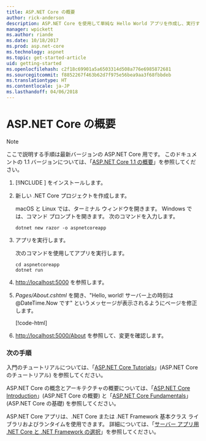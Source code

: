 ```yaml
---
title: ASP.NET Core の概要
author: rick-anderson
description: ASP.NET Core を使用して単純な Hello World アプリを作成し、実行する簡単なチュートリアルです。
manager: wpickett
ms.author: riande
ms.date: 10/18/2017
ms.prod: asp.net-core
ms.technology: aspnet
ms.topic: get-started-article
uid: getting-started
ms.openlocfilehash: c2f18c69901a5a6503314d508a776e6985872681
ms.sourcegitcommit: f8852267f463b62d7f975e56bea9aa3f68fbbdeb
ms.translationtype: HT
ms.contentlocale: ja-JP
ms.lasthandoff: 04/06/2018
---
```

# <a name="get-started-with-aspnet-core"></a>ASP.NET Core の概要

> [!NOTE]
> ここで説明する手順は最新バージョンの ASP.NET Core 用です。 このドキュメントの 1.1 バージョンについては、「[ASP.NET Core 1.1 の概要](xref:getting-started-1.1)」を参照してください。

1. [!INCLUDE [](~/includes/net-core-sdk-download-link.md)] をインストールします。

2. 新しい .NET Core プロジェクトを作成します。

   macOS と Linux では、ターミナル ウィンドウを開きます。 Windows では、コマンド プロンプトを開きます。 次のコマンドを入力します。

    ```terminal
    dotnet new razor -o aspnetcoreapp
    ```
    
3. アプリを実行します。

    次のコマンドを使用してアプリを実行します。

    ```terminal
    cd aspnetcoreapp
    dotnet run
    ```

4. [http://localhost:5000](http://localhost:5000) を参照します。

5. <em>Pages/About.cshtml</em> を開き、"Hello, world! サーバー上の時刻は @DateTime.Now です" というメッセージが表示されるようにページを修正します。

    [!code-html[](getting-started/sample/getting-started/about.cshtml?highlight=9&range=1-9)]

6. [http://localhost:5000/About](http://localhost:5000/About) を参照して、変更を確認します。

### <a name="next-steps"></a>次の手順

入門のチュートリアルについては、「[ASP.NET Core Tutorials](tutorials/index.md)」(ASP.NET Core のチュートリアル) を参照してください。

ASP.NET Core の概念とアーキテクチャの概要については、「[ASP.NET Core Introduction](index.md)」(ASP.NET Core の概要) と「[ASP.NET Core Fundamentals](fundamentals/index.md)」(ASP.NET Core の基礎) を参照してください。

ASP.NET Core アプリは、.NET Core または .NET Framework 基本クラス ライブラリおよびランタイムを使用できます。 詳細については、「[サーバー アプリ用 .NET Core と .NET Framework の選択](https://docs.microsoft.com/dotnet/articles/standard/choosing-core-framework-server)」を参照してください。
